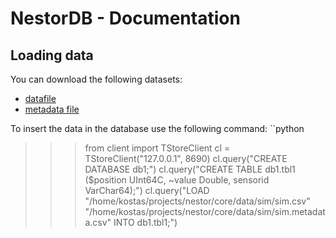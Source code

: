 # NestorDB - Documentation

## Loading data
You can download the following datasets: 
- [datafile](https://github.com/nestordb/nestordb-documentation/blob/master/sim.csv?raw=true)
- [metadata file](https://github.com/nestordb/nestordb-documentation/blob/master/sim-metadata.csv?raw=true)

To insert the data in the database use the following command:
``python
>>> from client import TStoreClient
>>> cl = TStoreClient("127.0.0.1", 8690)
>>> cl.query("CREATE DATABASE db1;")
>>> cl.query("CREATE TABLE db1.tbl1 ($position UInt64C, ~value Double, sensorid VarChar64);")
>>> cl.query("LOAD \"/home/kostas/projects/nestor/core/data/sim/sim.csv\" \"/home/kostas/projects/nestor/core/data/sim/sim.metadata.csv\" INTO db1.tbl1;")


